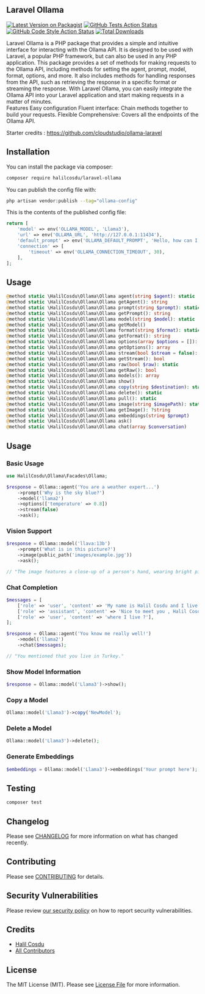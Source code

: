 ## Laravel Ollama

[![Latest Version on Packagist](https://img.shields.io/packagist/v/halilcosdu/laravel-ollama.svg?style=flat-square)](https://packagist.org/packages/halilcosdu/laravel-ollama)
[![GitHub Tests Action Status](https://img.shields.io/github/actions/workflow/status/halilcosdu/laravel-ollama/run-tests.yml?branch=main&label=tests&style=flat-square)](https://github.com/halilcosdu/laravel-ollama/actions?query=workflow%3Arun-tests+branch%3Amain)
[![GitHub Code Style Action Status](https://img.shields.io/github/actions/workflow/status/halilcosdu/laravel-ollama/fix-php-code-style-issues.yml?branch=main&label=code%20style&style=flat-square)](https://github.com/halilcosdu/laravel-ollama/actions?query=workflow%3A"Fix+PHP+code+style+issues"+branch%3Amain)
[![Total Downloads](https://img.shields.io/packagist/dt/halilcosdu/laravel-ollama.svg?style=flat-square)](https://packagist.org/packages/halilcosdu/laravel-ollama)

Laravel Ollama is a PHP package that provides a simple and intuitive interface for interacting with the Ollama API. It is designed to be used with Laravel, a popular PHP framework, but can also be used in any PHP application.  This package provides a set of methods for making requests to the Ollama API, including methods for setting the agent, prompt, model, format, options, and more. It also includes methods for handling responses from the API, such as retrieving the response in a specific format or streaming the response.  With Laravel Ollama, you can easily integrate the Ollama API into your Laravel application and start making requests in a matter of minutes.  
Features
Easy configuration
Fluent interface: Chain methods together to build your requests.
Flexible
Comprehensive: Covers all the endpoints of the Ollama API.

Starter credits : https://github.com/cloudstudio/ollama-laravel

## Installation

You can install the package via composer:

```bash
composer require halilcosdu/laravel-ollama
```

You can publish the config file with:

```bash
php artisan vendor:publish --tag="ollama-config"
```

This is the contents of the published config file:

```php
return [
    'model' => env('OLLAMA_MODEL', 'Llama3'),
    'url' => env('OLLAMA_URL', 'http://127.0.0.1:11434'),
    'default_prompt' => env('OLLAMA_DEFAULT_PROMPT', 'Hello, how can I assist you today?'),
    'connection' => [
        'timeout' => env('OLLAMA_CONNECTION_TIMEOUT', 30),
    ],
];
```

## Usage
```php
@method static \HalilCosdu\Ollama\Ollama agent(string $agent): static
@method static \HalilCosdu\Ollama\Ollama getAgent(): string
@method static \HalilCosdu\Ollama\Ollama prompt(string $prompt): static
@method static \HalilCosdu\Ollama\Ollama getPrompt(): string
@method static \HalilCosdu\Ollama\Ollama model(string $model): static
@method static \HalilCosdu\Ollama\Ollama getModel()
@method static \HalilCosdu\Ollama\Ollama format(string $format): static
@method static \HalilCosdu\Ollama\Ollama getFormat(): string
@method static \HalilCosdu\Ollama\Ollama options(array $options = []): static
@method static \HalilCosdu\Ollama\Ollama getOptions(): array
@method static \HalilCosdu\Ollama\Ollama stream(bool $stream = false): static
@method static \HalilCosdu\Ollama\Ollama getStream(): bool
@method static \HalilCosdu\Ollama\Ollama raw(bool $raw): static
@method static \HalilCosdu\Ollama\Ollama getRaw(): bool
@method static \HalilCosdu\Ollama\Ollama models(): array
@method static \HalilCosdu\Ollama\Ollama show()
@method static \HalilCosdu\Ollama\Ollama copy(string $destination): static
@method static \HalilCosdu\Ollama\Ollama delete(): static
@method static \HalilCosdu\Ollama\Ollama pull(): static
@method static \HalilCosdu\Ollama\Ollama image(string $imagePath): static
@method static \HalilCosdu\Ollama\Ollama getImage(): ?string
@method static \HalilCosdu\Ollama\Ollama embeddings(string $prompt)
@method static \HalilCosdu\Ollama\Ollama ask()
@method static \HalilCosdu\Ollama\Ollama chat(array $conversation)

```
## Usage

### Basic Usage

```php
use HalilCosdu\Ollama\Facades\Ollama;

$response = Ollama::agent('You are a weather expert...')
    ->prompt('Why is the sky blue?')
    ->model('llama2')
    ->options(['temperature' => 0.8])
    ->stream(false)
    ->ask();
```


### Vision Support

```php
$response = Ollama::model('llava:13b')
    ->prompt('What is in this picture?')
    ->image(public_path('images/example.jpg')) 
    ->ask();

// "The image features a close-up of a person's hand, wearing bright pink fingernail polish and blue nail polish. In addition to the colorful nails, the hand has two tattoos – one is a cross and the other is an eye."

```

### Chat Completion

```php
$messages = [
    ['role' => 'user', 'content' => 'My name is Halil Cosdu and I live in Turkey'],
    ['role' => 'assistant', 'content' => 'Nice to meet you , Halil Cosdu'],
    ['role' => 'user', 'content' => 'where I live ?'],
];

$response = Ollama::agent('You know me really well!')
    ->model('llama2')
    ->chat($messages);

// "You mentioned that you live in Turkey."

```

### Show Model Information

```php
$response = Ollama::model('Llama3')->show();
```

### Copy a Model

```php
Ollama::model('Llama3')->copy('NewModel');
```

### Delete a Model

```php
Ollama::model('Llama3')->delete();
```

### Generate Embeddings

```php
$embeddings = Ollama::model('Llama3')->embeddings('Your prompt here');
```


## Testing

```bash
composer test
```

## Changelog

Please see [CHANGELOG](CHANGELOG.md) for more information on what has changed recently.

## Contributing

Please see [CONTRIBUTING](CONTRIBUTING.md) for details.

## Security Vulnerabilities

Please review [our security policy](../../security/policy) on how to report security vulnerabilities.

## Credits

- [Halil Cosdu](https://github.com/halilcosdu)
- [All Contributors](../../contributors)

## License

The MIT License (MIT). Please see [License File](LICENSE.md) for more information.
